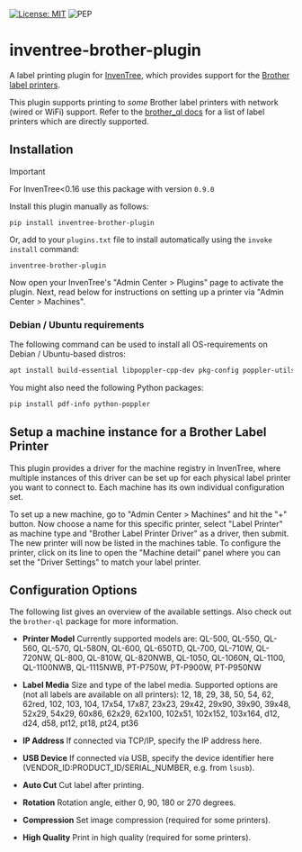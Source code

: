 [![License: MIT](https://img.shields.io/badge/License-MIT-yellow.svg)](https://opensource.org/licenses/MIT)
![PEP](https://github.com/inventree/inventree-python/actions/workflows/pep.yaml/badge.svg)


# inventree-brother-plugin

A label printing plugin for [InvenTree](https://inventree.org), which provides support for the [Brother label printers](https://www.brother.com.au/en/products/all-labellers/labellers).

This plugin supports printing to *some* Brother label printers with network (wired or WiFi) support. Refer to the [brother_ql docs](https://github.com/pklaus/brother_ql/blob/master/brother_ql/models.py) for a list of label printers which are directly supported.

## Installation

> [!IMPORTANT]
> For InvenTree<0.16 use this package with version `0.9.0`

Install this plugin manually as follows:

```
pip install inventree-brother-plugin
```

Or, add to your `plugins.txt` file to install automatically using the `invoke install` command:

```
inventree-brother-plugin
```

Now open your InvenTree's "Admin Center > Plugins" page to activate the plugin. Next, read below for instructions on setting up a printer via "Admin Center > Machines".

### Debian / Ubuntu requirements

The following command can be used to install all OS-requirements on Debian / Ubuntu-based distros:
```bash
apt install build-essential libpoppler-cpp-dev pkg-config poppler-utils
```

You might also need the following Python packages:
```bash
pip install pdf-info python-poppler
```
## Setup a machine instance for a Brother Label Printer

This plugin provides a driver for the machine registry in InvenTree, where multiple instances of this driver can
be set up for each physical label printer you want to connect to. Each machine has its own individual configuration set.

To set up a new machine, go to "Admin Center > Machines" and hit the "+" button. Now choose a name for this specific printer, select "Label Printer" as machine type and "Brother Label Printer Driver" as a driver, then submit. The new printer will now be listed in the machines table. To configure the printer, click on its line to open the "Machine detail" panel where you can set the "Driver Settings" to match your label printer.

## Configuration Options
The following list gives an overview of the available settings. Also check out the `brother-ql` package for more information.

* **Printer Model**
Currently supported models are: 
QL-500, QL-550, QL-560, QL-570, QL-580N, QL-600, QL-650TD, QL-700, QL-710W, QL-720NW, QL-800, QL-810W, QL-820NWB, QL-1050, QL-1060N, QL-1100, QL-1100NWB, QL-1115NWB, PT-P750W, PT-P900W, PT-P950NW

* **Label Media**
Size and type of the label media. Supported options are (not all labels are available on all printers): 
12, 18, 29, 38, 50, 54, 62, 62red, 102, 103, 104, 17x54, 17x87, 23x23, 29x42, 29x90, 39x90, 39x48, 52x29, 54x29, 60x86, 62x29, 62x100, 102x51, 102x152, 103x164, d12, d24, d58, pt12, pt18, pt24, pt36

* **IP Address**
If connected via TCP/IP, specify the IP address here.

* **USB Device**
If connected via USB, specify the device identifier here (VENDOR_ID:PRODUCT_ID/SERIAL_NUMBER, e.g. from `lsusb`).

* **Auto Cut**
Cut label after printing.

* **Rotation**
Rotation angle, either 0, 90, 180 or 270 degrees.

* **Compression**
Set image compression (required for some printers).

* **High Quality**
Print in high quality (required for some printers).

